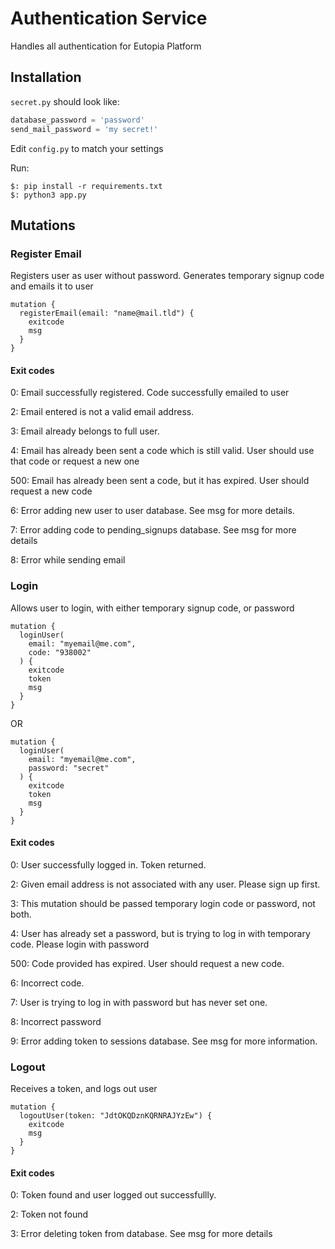# Authentication Service

Handles all authentication for Eutopia Platform

## Installation

`secret.py` should look like:
```python
database_password = 'password'
send_mail_password = 'my secret!'
```
Edit `config.py` to match your settings

Run:
```commandline
$: pip install -r requirements.txt
$: python3 app.py
```

## Mutations

### Register Email
Registers user as user without password.
Generates temporary signup code
and emails it to user
```gql
mutation {
  registerEmail(email: "name@mail.tld") {
    exitcode
    msg
  }
}
```

#### Exit codes

0: Email successfully registered.
Code successfully emailed to user

2: Email entered is not a valid email address.

3: Email already belongs to full user.

4: Email has already been sent a code which is still valid.
User should use that code or request a new one

500: Email has already been sent a code, but it has expired.
User should request a new code

6: Error adding new user to user database.
See msg for more details.

7: Error adding code to pending_signups database.
See msg for more details

8: Error while sending email

### Login
Allows user to login, with either
temporary signup code, or password
```gql
mutation {
  loginUser(
    email: "myemail@me.com",
    code: "938002"
  ) {
    exitcode
    token
    msg
  }
}
```
OR
```gql
mutation {
  loginUser(
    email: "myemail@me.com",
    password: "secret"
  ) {
    exitcode
    token
    msg
  }
}
```

#### Exit codes

0: User successfully logged in. Token returned.

2: Given email address is not associated with
any user. Please sign up first.

3: This mutation should be passed temporary login code
or password, not both.

4: User has already set a password,
but is trying to log in with temporary code.
Please login with password

500: Code provided has expired.
User should request a new code.

6: Incorrect code.

7: User is trying to log in with password
but has never set one.

8: Incorrect password

9: Error adding token to sessions database.
See msg for more information.

### Logout
Receives a token, and logs out user
```gql
mutation {
  logoutUser(token: "JdtOKQDznKQRNRAJYzEw") {
    exitcode
    msg
  }
}
```

#### Exit codes

0: Token found and user logged out successfullly.

2: Token not found

3: Error deleting token from database.
See msg for more details
